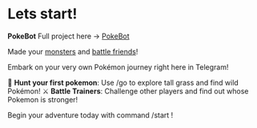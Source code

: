 # Lets start!
**PokeBot** Full project here -> [PokeBot](https://github.com/Funny203/M1L4)

Made your <ins>monsters</ins> and <ins>battle friends</ins>!

Embark on your very own Pokémon journey right here in Telegram!

🌿 **Hunt your first pokemon**: Use /go to explore tall grass and find wild Pokémon!
⚔️ **Battle Trainers**: Challenge other players and find out whose Pokemon is stronger!

Begin your adventure today with command /start !

